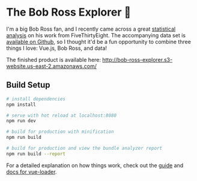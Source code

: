 # The Bob Ross Explorer 🎨

I'm a big Bob Ross fan, and I recently came across a great [statistical analysis](https://fivethirtyeight.com/features/a-statistical-analysis-of-the-work-of-bob-ross/) on his work from FiveThirtyEight.
The accompanying data set is [available on Github](https://github.com/fivethirtyeight/data/blob/master/bob-ross/elements-by-episode.csv), so I thought it'd be a fun opportunity to combine three things I love: Vue.js, Bob Ross, and data!

The finished product is available here:
http://bob-ross-explorer.s3-website.us-east-2.amazonaws.com/

## Build Setup

``` bash
# install dependencies
npm install

# serve with hot reload at localhost:8080
npm run dev

# build for production with minification
npm run build

# build for production and view the bundle analyzer report
npm run build --report
```

For a detailed explanation on how things work, check out the [guide](http://vuejs-templates.github.io/webpack/) and [docs for vue-loader](http://vuejs.github.io/vue-loader).
